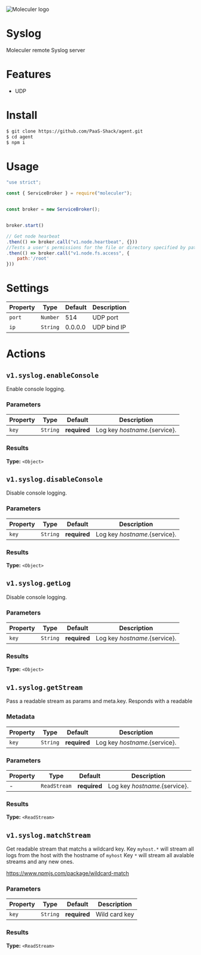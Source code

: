 ![Moleculer logo](https://moleculer.services/images/banner.png)

# Syslog

Moleculer remote Syslog server

# Features
- UDP

# Install

```bash
$ git clone https://github.com/PaaS-Shack/agent.git
$ cd agent
$ npm i
```

# Usage

```js
"use strict";

const { ServiceBroker } = require("moleculer");


const broker = new ServiceBroker();


broker.start()

// Get node hearbeat
.then(() => broker.call("v1.node.heartbeat", {}))
//Tests a user's permissions for the file or directory specified by path.
.then(() => broker.call("v1.node.fs.access", {
    path:'/root'
}))

```

# Settings

| Property | Type | Default | Description |
| -------- | ---- | ------- | ----------- |
| `port` | `Number` | 514 | UDP port |
| `ip` | `String` | 0.0.0.0 | UDP bind IP |


# Actions

## `v1.syslog.enableConsole`

Enable console logging.

### Parameters
| Property | Type | Default | Description |
| -------- | ---- | ------- | ----------- |
| `key` | `String` | **required** | Log key ${hostname}.${service}. |

### Results
**Type:** `<Object>`

## `v1.syslog.disableConsole`

Disable console logging.

### Parameters
| Property | Type | Default | Description |
| -------- | ---- | ------- | ----------- |
| `key` | `String` | **required** | Log key ${hostname}.${service}. |

### Results
**Type:** `<Object>`

## `v1.syslog.getLog`

Disable console logging.

### Parameters
| Property | Type | Default | Description |
| -------- | ---- | ------- | ----------- |
| `key` | `String` | **required** | Log key ${hostname}.${service}. |

### Results
**Type:** `<Object>`

## `v1.syslog.getStream`

Pass a readable stream as params and meta.key. Responds with a readable

### Metadata
| Property | Type | Default | Description |
| -------- | ---- | ------- | ----------- |
| `key` | `String` | **required** | Log key ${hostname}.${service}. |

### Parameters 
| Property | Type | Default | Description |
| -------- | ---- | ------- | ----------- |
| - | `ReadStream` | **required** | Log key ${hostname}.${service}. |

### Results
**Type:** `<ReadStream>`

## `v1.syslog.matchStream`

Get readable stream that matchs a wildcard key. 
Key `myhost.*` will stream all logs from the host with the hostname of `myhost`
Key `*` will stream all avalable streams and any new ones.

https://www.npmjs.com/package/wildcard-match

### Parameters
| Property | Type | Default | Description |
| -------- | ---- | ------- | ----------- |
| `key` | `String` | **required** | Wild card key |

### Results
**Type:** `<ReadStream>`
